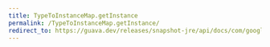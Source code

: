 ```yaml
---
title: TypeToInstanceMap.getInstance
permalink: /TypeToInstanceMap.getInstance/
redirect_to: https://guava.dev/releases/snapshot-jre/api/docs/com/google/common/reflect/TypeToInstanceMap.html#getInstance-java.lang.Class-
---
```

